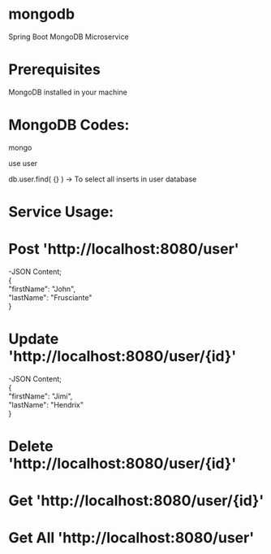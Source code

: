 # mongodb
Spring Boot MongoDB Microservice

# Prerequisites
MongoDB installed in your machine
</br>

# MongoDB Codes:

mongo </br>

use user </br>

db.user.find( {} ) -> To select all inserts in user database </br>
   
 # Service Usage:
 
 # Post 'http://localhost:8080/user'
 -JSON Content; </br>
{ </br>
    "firstName": "John", </br>
    "lastName": "Frusciante" </br>
} </br>

# Update 'http://localhost:8080/user/{id}'
 -JSON Content; </br>
{ </br>
    "firstName": "Jimi", </br>
    "lastName": "Hendrix" </br>
} </br>

# Delete 'http://localhost:8080/user/{id}'
# Get 'http://localhost:8080/user/{id}'
# Get All 'http://localhost:8080/user'

 

   
 
                                       

   
